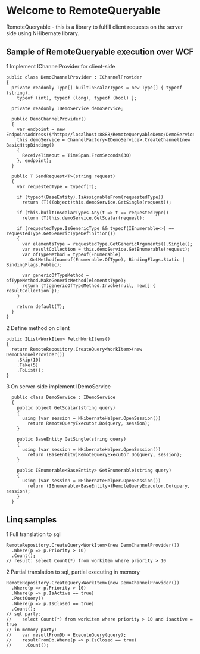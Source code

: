 Welcome to RemoteQueryable
=====================
RemoteQueryable - this is a library to fulfill client requests on the server side using NHibernate library.

Sample of RemoteQueryable execution over WCF 
---------------------
1 Implement IChannelProvider for client-side
```
public class DemoChannelProvider : IChannelProvider
{
  private readonly Type[] builtInScalarTypes = new Type[] { typeof (string), 
    typeof (int), typeof (long), typeof (bool) };

  private readonly IDemoService demoService;

  public DemoChannelProvider()
  {
    var endpoint = new EndpointAddress($"http://localhost:8888/RemoteQueryableDemo/DemoService");
    this.demoService = ChannelFactory<IDemoService>.CreateChannel(new BasicHttpBinding()
    {
      ReceiveTimeout = TimeSpan.FromSeconds(30)
    }, endpoint);
  }

  public T SendRequest<T>(string request)
  {
    var requestedType = typeof(T);

    if (typeof(BaseEntity).IsAssignableFrom(requestedType))
      return (T)((object)this.demoService.GetSingle(request));

    if (this.builtInScalarTypes.Any(t => t == requestedType))
      return (T)this.demoService.GetScalar(request);

    if (requestedType.IsGenericType && typeof(IEnumerable<>) == requestedType.GetGenericTypeDefinition())
    {
      var elementsType = requestedType.GetGenericArguments().Single();
      var resultCollection = this.demoService.GetEnumerable(request);
      var ofTypeMethod = typeof(Enumerable)
        .GetMethod(nameof(Enumerable.OfType), BindingFlags.Static | BindingFlags.Public);

      var genericOfTypeMethod = ofTypeMethod.MakeGenericMethod(elementsType);
      return (T)genericOfTypeMethod.Invoke(null, new[] { resultCollection });
    }

    return default(T);
  }
}
```
2 Define method on client
```
public IList<WorkItem> FetchWorkItems()
{ 
  return RemoteRepository.CreateQuery<WorkItem>(new DemoChannelProvider())
    .Skip(10)
    .Take(5)
    .ToList();
}
```
3 On server-side implement IDemoService
```
  public class DemoService : IDemoService
  {
    public object GetScalar(string query)
    {
      using (var session = NHibernateHelper.OpenSession())
        return RemoteQueryExecutor.Do(query, session);
    }

    public BaseEntity GetSingle(string query)
    {
      using (var session = NHibernateHelper.OpenSession())
        return (BaseEntity)RemoteQueryExecutor.Do(query, session);
    }

    public IEnumerable<BaseEntity> GetEnumerable(string query)
    {
      using (var session = NHibernateHelper.OpenSession())
        return (IEnumerable<BaseEntity>)RemoteQueryExecutor.Do(query, session);
    }
  }
```

Linq samples
---------------------
1 Full translation to sql
```
RemoteRepository.CreateQuery<WorkItem>(new DemoChannelProvider())
  .Where(p => p.Priority > 10)
  .Count();
// result: select Count(*) from workitem where priority > 10
```

2 Partial translation to sql, partial executing in memory
```
RemoteRepository.CreateQuery<WorkItem>(new DemoChannelProvider())
  .Where(p => p.Priority > 10)
  .Where(p => p.IsActive == true)
  .PostQuery()
  .Where(p => p.IsClosed == true)
  .Count();
// sql party: 
//    select Count(*) from workitem where priority > 10 and isactive = true
// in memory party: 
//    var resultFromDb = ExecuteQuery(query);
//    resultFromDb.Where(p => p.IsClosed == true)
//     .Count();

```

